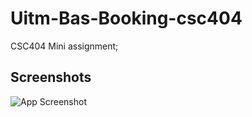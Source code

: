 # Uitm-Bas-Booking-csc404


CSC404 Mini assignment;


## Screenshots

![App Screenshot](https://i.ibb.co/n3skzgm/output-Bus.png)

